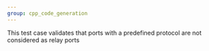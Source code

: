 ```yaml
---
group: cpp_code_generation
---
```

This test case validates that ports with a predefined protocol are not considered as relay ports